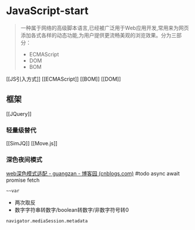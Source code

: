 # JavaScript-start
> 一种属于网络的高级脚本语言,已经被广泛用于Web应用开发,常用来为网页添加各式各样的动态功能,为用户提供更流畅美观的浏览效果。分为三部分：
> - ECMAScript
> - DOM
> - BOM

[[JS引入方式]]
[[ECMAScript]]
[[BOM]]
[[DOM]]
## 框架
[[JQuery]]			
### 轻量级替代
[[SimJQ]]
[[Move.js]]
### 深色夜间模式
[web深色模式适配 - guangzan - 博客园 (cnblogs.com)](https://www.cnblogs.com/guangzan/p/13524990.html)
#todo async await promise fetch

`~~var`
- 两次取反
- 数字字符串转数字/boolean转数字/非数字符号转0

`navigator.mediaSession.metadata`

